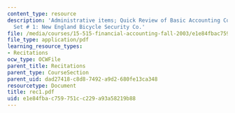 ```yaml
---
content_type: resource
description: 'Administrative items; Quick Review of Basic Accounting Concepts; Problem
  Set # 1: New England Bicycle Security Co.'
file: /media/courses/15-515-financial-accounting-fall-2003/e1e84fbac759751cc229a93a58219b88_rec1.pdf
file_type: application/pdf
learning_resource_types:
- Recitations
ocw_type: OCWFile
parent_title: Recitations
parent_type: CourseSection
parent_uid: dad27418-c8d8-7492-a9d2-680fe13ca348
resourcetype: Document
title: rec1.pdf
uid: e1e84fba-c759-751c-c229-a93a58219b88
---
```

